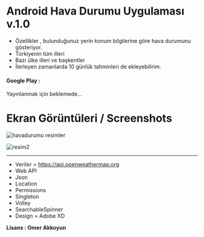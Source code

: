 # Android Hava Durumu Uygulaması v.1.0 
- Özellikler , bulunduğunuz yerin konum bilgilerine göre hava durumunu gösteriyor.
- Türkiyenin tüm illeri
- Bazı ülke illeri ve başkentler
- İlerleyen zamanlarda 10 günlük tahminleri de ekleyebilirim.

#### Google Play : 
Yayınlanmak için beklemede...

# Ekran Görüntüleri / Screenshots

![havadurumu resimler](https://user-images.githubusercontent.com/33864154/64279082-f53c0800-cf56-11e9-80b2-d0251c28ca3d.png)

![resim2](https://user-images.githubusercontent.com/33864154/64279087-f79e6200-cf56-11e9-8921-0c602b4f94bd.png)



<hr>

- Veriler = https://api.openweathermap.org
- Web API
- Json
- Location
- Permissions
- Singleton
- Volley
- SearchableSpinner
- Design = Adobe XD

**Lisans : Omer Akkoyun**


